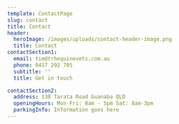 ```yaml
---
template: ContactPage
slug: contact
title: Contact
header:
  heroImage: /images/uploads/contact-header-image.png
  title: Contact
contactSection1:
  email: tim@trhequinevets.com.au
  phone: 0417 292 705
  subtitle: ''
  title: Get in touch

contactSection2:
  address: 130 Tarata Road Guanaba QLD
  openingHours: Mon-Fri: 8am - 5pm Sat: 8am-3pm
  parkingInfo: Information goes here
---
```

